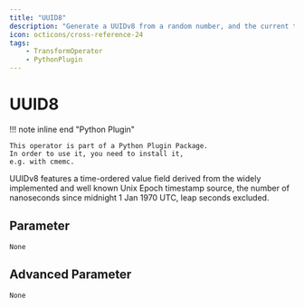```yaml
---
title: "UUID8"
description: "Generate a UUIDv8 from a random number, and the current time."
icon: octicons/cross-reference-24
tags: 
    - TransformOperator
    - PythonPlugin
---
```

# UUID8
<!-- This file was generated - DO NOT CHANGE IT MANUALLY -->

!!! note inline end "Python Plugin"

    This operator is part of a Python Plugin Package.
    In order to use it, you need to install it,
    e.g. with cmemc.

UUIDv8 features a time-ordered value field derived from the
widely implemented and well known Unix Epoch timestamp source, the
number of nanoseconds since midnight 1 Jan 1970 UTC, leap seconds
excluded.


## Parameter

`None`

## Advanced Parameter

`None`